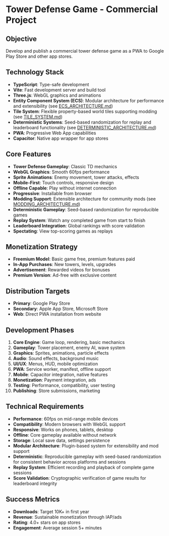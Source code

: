 # Tower Defense Game - Commercial Project

## Objective
Develop and publish a commercial tower defense game as a PWA to Google Play Store and other app stores.

## Technology Stack
- **TypeScript**: Type-safe development
- **Vite**: Fast development server and build tool
- **Three.js**: WebGL graphics and animations
- **Entity Component System (ECS)**: Modular architecture for performance and extensibility (see [ECS_ARCHITECTURE.md](ECS_ARCHITECTURE.md))
- **Tile System**: Flexible property-based world tiles supporting modding (see [TILE_SYSTEM.md](TILE_SYSTEM.md))
- **Deterministic Systems**: Seed-based randomization for replay and leaderboard functionality (see [DETERMINISTIC_ARCHITECTURE.md](DETERMINISTIC_ARCHITECTURE.md))
- **PWA**: Progressive Web App capabilities
- **Capacitor**: Native app wrapper for app stores

## Core Features
- **Tower Defense Gameplay**: Classic TD mechanics
- **WebGL Graphics**: Smooth 60fps performance
- **Sprite Animations**: Enemy movement, tower attacks, effects
- **Mobile-First**: Touch controls, responsive design
- **Offline Capable**: Play without internet connection
- **Progressive**: Installable from browser
- **Modding Support**: Extensible architecture for community mods (see [MODDING_ARCHITECTURE.md](MODDING_ARCHITECTURE.md))
- **Deterministic Gameplay**: Seed-based randomization for reproducible games
- **Replay System**: Watch any completed game from start to finish
- **Leaderboard Integration**: Global rankings with score validation
- **Spectating**: View top-scoring games as replays

## Monetization Strategy
- **Freemium Model**: Basic game free, premium features paid
- **In-App Purchases**: New towers, levels, upgrades
- **Advertisement**: Rewarded videos for bonuses
- **Premium Version**: Ad-free with exclusive content

## Distribution Targets
- **Primary**: Google Play Store
- **Secondary**: Apple App Store, Microsoft Store
- **Web**: Direct PWA installation from website

## Development Phases
1. **Core Engine**: Game loop, rendering, basic mechanics
2. **Gameplay**: Tower placement, enemy AI, wave system
3. **Graphics**: Sprites, animations, particle effects
4. **Audio**: Sound effects, background music
5. **UI/UX**: Menus, HUD, mobile optimization
6. **PWA**: Service worker, manifest, offline support
7. **Mobile**: Capacitor integration, native features
8. **Monetization**: Payment integration, ads
9. **Testing**: Performance, compatibility, user testing
10. **Publishing**: Store submissions, marketing

## Technical Requirements
- **Performance**: 60fps on mid-range mobile devices
- **Compatibility**: Modern browsers with WebGL support
- **Responsive**: Works on phones, tablets, desktop
- **Offline**: Core gameplay available without network
- **Storage**: Local save data, settings persistence
- **Modular Architecture**: Plugin-based system for extensibility and mod support
- **Deterministic**: Reproducible gameplay with seed-based randomization for consistent behavior across platforms and sessions
- **Replay System**: Efficient recording and playback of complete game sessions
- **Score Validation**: Cryptographic verification of game results for leaderboard integrity

## Success Metrics
- **Downloads**: Target 10K+ in first year
- **Revenue**: Sustainable monetization through IAP/ads
- **Rating**: 4.0+ stars on app stores
- **Engagement**: Average session 5+ minutes